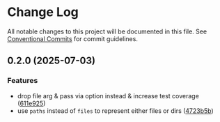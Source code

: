 # Change Log
All notable changes to this project will be documented in this file. See [Conventional Commits](https://conventionalcommits.org) for commit guidelines.

## 0.2.0 (2025-07-03)

### Features

* drop file arg & pass via option instead & increase test coverage ([611e925](https://github.com/ghiscoding/remove-glob/commit/611e9256b5996ad6275ab06b59e23a9f67db518e))
* use `paths` instead of `files` to represent either files or dirs ([4723b5b](https://github.com/ghiscoding/remove-glob/commit/4723b5b8fc085af9d7dd53a3805a4ed6157e56a0))
